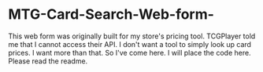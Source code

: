 # MTG-Card-Search-Web-form-
This web form was originally built for my store's pricing tool. TCGPlayer told me that I cannot access their API. I don't want a tool to simply look up card prices. I want more than that. So I've come here. I will place the code here. Please read the readme. 
